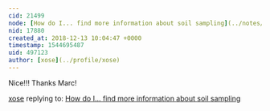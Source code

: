 ```yaml
---
cid: 21499
node: [How do I... find more information about soil sampling](../notes/dusjagr/12-12-2018/how-do-i-find-more-information-about-soil-sampling)
nid: 17880
created_at: 2018-12-13 10:04:47 +0000
timestamp: 1544695487
uid: 497123
author: [xose](../profile/xose)
---
```


Nice!!! Thanks Marc!

[xose](../profile/xose) replying to: [How do I... find more information about soil sampling](../notes/dusjagr/12-12-2018/how-do-i-find-more-information-about-soil-sampling)

